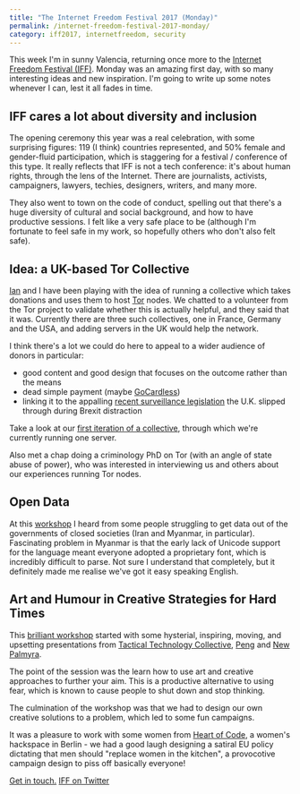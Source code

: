 ```yaml
---
title: "The Internet Freedom Festival 2017 (Monday)"
permalink: /internet-freedom-festival-2017-monday/
category: iff2017, internetfreedom, security
---
```


This week I'm in sunny Valencia, returning once more to the [Internet Freedom Festival (IFF)][iff]. Monday was an amazing first day, with so many interesting ideas and new inspiration. I'm going to write up some notes whenever I can, lest it all fades in time.


## IFF cares a lot about diversity and inclusion

The opening ceremony this year was a real celebration, with some surprising figures: 119 (I think) countries represented, and 50% female and gender-fluid participation, which is staggering for a festival / conference of this type. It really reflects that IFF is not a tech conference: it's about human rights, through the lens of the Internet. There are journalists, activists, campaigners, lawyers, techies, designers, writers, and many more.

They also went to town on the code of conduct, spelling out that there's a huge diversity of cultural and social background, and how to have productive sessions. I felt like a very safe place to be (although I'm fortunate to feel safe in my work, so hopefully others who don't also felt safe).

## Idea: a UK-based Tor Collective

[Ian][ian] and I have been playing with the idea of running a collective which takes donations and uses them to host [Tor][tor-project] nodes. We chatted to a volunteer from the Tor project to validate whether this is actually helpful, and they said that it was. Currently there are three such collectives, one in France, Germany and the USA, and adding servers in the UK would help the network.

I think there's a lot we could do here to appeal to a wider audience of donors in particular:

- good content and good design that focuses on the outcome rather than the means
- dead simple payment (maybe [GoCardless][gocardless])
- linking it to the appalling [recent surveillance legislation][snoopers-charter] the U.K. slipped through during Brexit distraction

Take a look at our [first iteration of a collective][trill-open-collective], through which we're currently running one server.

Also met a chap doing a criminology PhD on Tor (with an angle of state abuse of power), who was interested in interviewing us and others about our experiences running Tor nodes.

## Open Data

At this [workshop][open-data-workshop] I heard from some people struggling to get data out of the governments of closed societies (Iran and Myanmar, in particular). Fascinating problem in Myanmar is that the early lack of Unicode support for the language meant everyone adopted a proprietary font, which is incredibly difficult to parse. Not sure I understand that completely, but it definitely made me realise we've got it easy speaking English.

## Art and Humour in Creative Strategies for Hard Times

This [brilliant workshop][art-and-humour-workshop] started with some hysterial, inspiring, moving, and upsetting presentations from [Tactical Technology Collective][tactical-tech], [Peng][peng] and [New Palmyra][new-palmyra].

The point of the session was the learn how to use art and creative approaches to further your aim. This is a productive alternative to using fear, which is known to cause people to shut down and stop thinking.

The culmination of the workshop was that we had to design our own creative solutions to a problem, which led to some fun campaigns.

It was a pleasure to work with some women from [Heart of Code][heart-of-code], a women's hackspace in Berlin - we had a good laugh designing a satiral EU policy dictating that men should "replace women in the kitchen", a provocotive campaign design to piss off basically everyone!

[Get in touch.][paul-twitter]
[IFF on Twitter][iff-twitter]


[iff]: https://internetfreedomfestival.org/
[ian]: http://www.iandrysdale.com
[tor-project]: https://torproject.org
[gocardless]: https://gocardless.com
[snoopers-charter]: https://en.wikipedia.org/wiki/Investigatory_Powers_Act_2016
[trill-open-collective]: https://opencollective.com/trill
[art-and-humour-workshop]: https://internetfreedomfestival.org/wiki/index.php/It%E2%80%99s_not_just_Activism:_Art_and_Humour_in_Creative_Strategies_for_Hard_Times:_(a_Hands-On_Workshop)
[open-data-workshop]: https://internetfreedomfestival.org/wiki/index.php/Open_Data_in_Closed_Societies:_Opportunities_and_Challenges
[new-palmyra]: http://www.newpalmyra.org/
[tactical-tech]: https://tacticaltech.org/
[peng]: https://pen.gg
[heart-of-code]: http://heartofcode.org/
[iff-twitter]: https://twitter.com/internetff
[paul-twitter]: https://twitter.com/paul_furley
